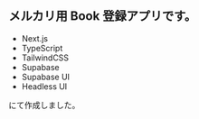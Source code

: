 ## メルカリ用 Book 登録アプリです。

- Next.js
- TypeScript
- TailwindCSS
- Supabase
- Supabase UI
- Headless UI

にて作成しました。

